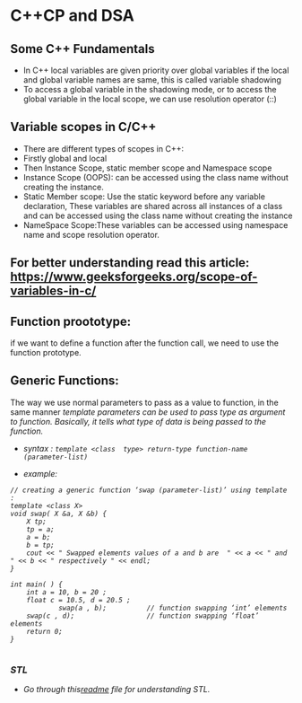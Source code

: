 # C++CP and DSA

## Some C++ Fundamentals 

- In C++ local variables are given priority over global variables if the local and global variable names are same, this is called variable shadowing
- To access a global variable in the shadowing mode, or to access the global variable in the local scope, we can use resolution operator (::)

## Variable scopes in C/C++ 
 - There are different types of scopes in C++: 
 - Firstly global and local
 - Then Instance Scope, static member scope and Namespace scope
 - Instance Scope (OOPS):  can be accessed using the class name without creating the instance.
 - Static Member scope: Use the static keyword before any variable declaration,  These variables are shared across all instances of a class and can be accessed using the class name without creating the instance
 - NameSpace Scope:These variables can be accessed using namespace name and scope resolution operator.
## For better understanding read this article: https://www.geeksforgeeks.org/scope-of-variables-in-c/

## Function proototype:
 if we want to define a function after the function call, we need to use the function prototype.

## Generic Functions: 
The way we use normal parameters to pass as a value to function, in the same manner <i>template parameters can be used to pass type as argument to function.<i> Basically, it tells what type of data is being passed to the function. 

- syntax : `template <class  type> return-type function-name (parameter-list)`

- example:
```
// creating a generic function ‘swap (parameter-list)’ using template :
template <class X> 
void swap( X &a, X &b) {
    X tp;
    tp = a;
    a = b;
    b = tp;
    cout << " Swapped elements values of a and b are  " << a << " and  " << b << " respectively " << endl;
}

int main( ) {
    int a = 10, b = 20 ;
    float c = 10.5, d = 20.5 ;
            swap(a , b);          // function swapping ‘int’ elements 
    swap(c , d);                  // function swapping ‘float’ elements 
    return 0;
}
 
 ```
### STL 
- Go through this<a href="https://github.com/gitit24x7/Cpp-CP-and-DSA/blob/main/STL.md">readme</a> file for understanding STL. 
